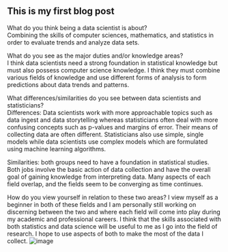 ## This is my first blog post

What do you think being a data scientist is about?  
Combining the skills of computer sciences, mathematics, and statistics in order to evaluate trends and analyze data sets.

What do you see as the major duties and/or knowledge areas?  
I think data scientists need a strong foundation in statistical knowledge but must also possess computer science knowledge. I think they must combine various fields of knowledge and use different forms of analysis to form predictions about data trends and patterns.

What differences/similarities do you see between data scientists and statisticians?  
Differences: Data scientists work with more approachable topics such as data ingest and data storytelling whereas statisticians often deal with more confusing concepts such as p-values and margins of error. Their means of collecting data are often different. Statisticians also use simple, single models while data scientists use complex models which are formulated using machine learning algorithms. 

Similarities: both groups need to have a foundation in statistical studies. Both jobs involve the basic action of data collection and have the overall goal of gaining knowledge from interpreting data. Many aspects of each field overlap, and the fields seem to be converging as time continues. 

How do you view yourself in relation to these two areas?
I view myself as a beginner in both of these fields and I am personally still working on discerning between the two and where each field will come into play during my academic and professional careers. I think that the skills associated with both statistics and data science will be useful to me as I go into the field of research. I hope to use aspects of both to make the most of the data I collect.
![image](https://user-images.githubusercontent.com/112139050/187008590-41032636-cc18-4c64-81bf-e4b4b5777a4c.png)

